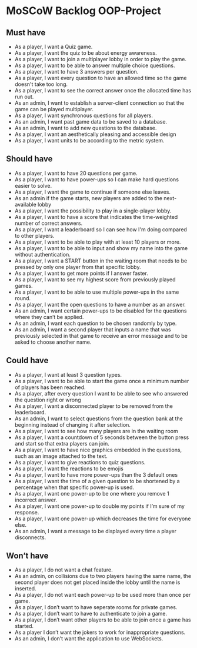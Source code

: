 # MoSCoW Backlog OOP-Project

## Must have
- As a player, I want a Quiz game.
- As a player, I want the quiz to be about energy awareness.
- As a player, I want to join a multiplayer lobby in order to play the game.
- As a player, I want to be able to answer multiple choice questions.
- As a player, I want to have 3 answers per question.
- As a player, I want every question to have an allowed time so the game doesn't take too long.
- As a player, I want to see the correct answer once the allocated time has run out.
- As an admin, I want to establish a server-client connection so that the game can    be played multiplayer.
- As a player, I want synchronous questions for all players. 
- As an admin, I want past game data to be saved to a database.
- As an admin, I want to add new questions to the database.
- As a player, I want an aesthetically pleasing and accessible design
- As a player, I want units to be according to the metric system. 
	
## Should have
- As a player, I want to have 20 questions per game.
- As a player, I want to have power-ups so I can make hard questions easier to solve.
- As a player, I want the game to continue if someone else leaves.
- As an admin if the game starts, new players are added to the next-available lobby
- As a player, I want the possibility to play in a single-player lobby.
- As a player, I want to have a score that indicates the time-weighted number of correct answers.
- As a player, I want a leaderboard so I can see how I'm doing compared to other players.
- As a player, I want to be able to play with at least 10 players or more.
- As a player, I want to be able to input and show my name into the game without authentication.
- As a player, I want a START button in the waiting room that needs to be pressed by only one player from that specific lobby.
- As a player, I want to get more points if I answer faster.
- As a player, I want to see my highest score from previously played games.
- As a player, I want to be able to use multiple power-ups in the same round.
- As a player, I want the open questions to have a number as an answer.
- As an admin, I want certain power-ups to be disabled for the questions where they can’t be applied.
- As an admin, I want each question to be chosen randomly by type. 
- As an admin, I want a second player that inputs a name that was previously selected in that game to receive an error message and to be asked to choose another name.



 

## Could have
- As a player, I want at least 3 question types.
- As a player, I want to be able to start the game once a minimum number of players has been reached.
- As a player, after every question I want to be able to see who answered the question right or wrong
- As a player, I want a disconnected player to be removed from the leaderboard.
- As an admin, I want to select questions from the question bank at the beginning instead of changing it after selection.  
- As a player, I want to see how many players are in the waiting room
- As a player, I want a countdown of 5 seconds between the button press and start so that extra players can join.
- As a player, I want to have nice graphics embedded in the questions, such as an image attached to the text.
- As a player, I want to give reactions to quiz questions.
- As a player, I want the reactions to be emojis
- As a player, I want to have more power-ups than the 3 default ones
- As a player, I want the time of a given question to be shortened by a percentage when that specific power-up is used.
- As a player, I want one power-up to be one where you remove 1 incorrect answer.
- As a player, I want one power-up to double my points if I’m sure of my response.
- As a player, I want one power-up which decreases the time for everyone else.
- As an admin, I want a message to be displayed every time a player disconnects. 

## Won’t have
- As a player, I do not want a chat feature. 
- As an admin, on collisions due to two players having the same name, the second player does not get placed inside the lobby until the name is inserted.
- As a player, I do not want each power-up to be used more than once per game.
- As a player, I don’t want to have seperate rooms for private games.
- As a player, I don’t want to have to authenticate to join a game.
- As a player, I don’t want other players to be able to join once a game has started.
- As a player I don’t want the jokers to work for inappropriate questions.
- As an admin, I don’t want the application to use WebSockets.
